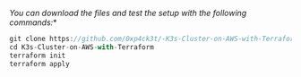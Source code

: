 *You can download the files and test the setup with the following commands:**

```js
git clone https://github.com/0xp4ck3t/-K3s-Cluster-on-AWS-with-Terraform.git
cd K3s-Cluster-on-AWS-with-Terraform
terraform init
terraform apply 
```
